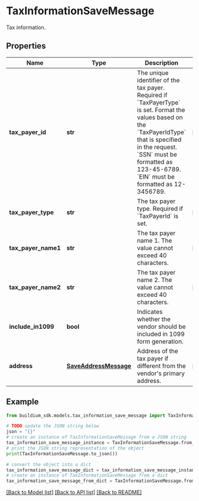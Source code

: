 # TaxInformationSaveMessage

Tax information.

## Properties

Name | Type | Description | Notes
------------ | ------------- | ------------- | -------------
**tax_payer_id** | **str** | The unique identifier of the tax payer. Required if &#x60;TaxPayerType&#x60; is set. Format the values based on the &#x60;TaxPayerIdType&#x60; that is specified in the request. &#x60;SSN&#x60; must be formatted as 123-45-6789. &#x60;EIN&#x60; must be formatted as 12-3456789. | [optional] 
**tax_payer_type** | **str** | The tax payer type. Required if &#x60;TaxPayerId&#x60; is set. | [optional] 
**tax_payer_name1** | **str** | The tax payer name 1. The value cannot exceed 40 characters. | [optional] 
**tax_payer_name2** | **str** | The tax payer name 2. The value cannot exceed 40 characters. | [optional] 
**include_in1099** | **bool** | Indicates whether the vendor should be included in 1099 form generation. | 
**address** | [**SaveAddressMessage**](SaveAddressMessage.md) | Address of the tax payer if different from the vendor&#39;s primary address. | [optional] 

## Example

```python
from buildium_sdk.models.tax_information_save_message import TaxInformationSaveMessage

# TODO update the JSON string below
json = "{}"
# create an instance of TaxInformationSaveMessage from a JSON string
tax_information_save_message_instance = TaxInformationSaveMessage.from_json(json)
# print the JSON string representation of the object
print(TaxInformationSaveMessage.to_json())

# convert the object into a dict
tax_information_save_message_dict = tax_information_save_message_instance.to_dict()
# create an instance of TaxInformationSaveMessage from a dict
tax_information_save_message_from_dict = TaxInformationSaveMessage.from_dict(tax_information_save_message_dict)
```
[[Back to Model list]](../README.md#documentation-for-models) [[Back to API list]](../README.md#documentation-for-api-endpoints) [[Back to README]](../README.md)


